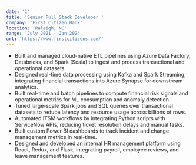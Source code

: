 ```yaml
---
date: '1'
title: 'Senior Full Stack Developer '
company: 'First Citizen Bank'
location: 'Raleigh, NC'
range: 'July 2021 - Jan 2024 '
url: 'https://www.firstcitizens.com/'
---
```



- Built and managed cloud-native ETL pipelines using Azure Data Factory, Databricks, and Spark (Scala) to ingest and process transactional and operational datasets.
- Designed real-time data processing using Kafka and Spark Streaming, integrating financial transactions into Azure Synapse for downstream analytics.
- Built real-time and batch pipelines to compute financial risk signals and operational metrics for ML consumption and anomaly detection.
- Tuned large-scale Spark jobs and SQL queries over transactional datasets to reduce latency and resource usage across billions of rows.
- Automated ITSM workflows by integrating Python scripts with ServiceNow APIs, reducing ticket resolution delays and manual tasks.
- Built custom Power BI dashboards to track incident and change management metrics in real-time.
- Designed and developed an internal HR management platform using React, Redux, and Flask, integrating payroll, employee reviews, and leave management features.

